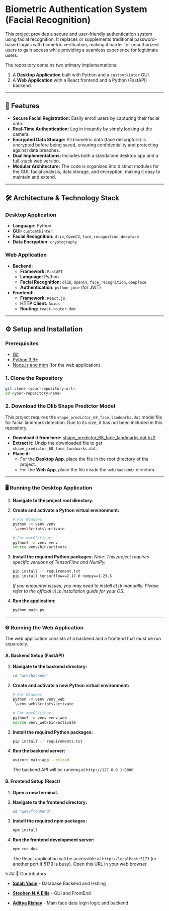 
# Biometric Authentication System (Facial Recognition)

This project provides a secure and user-friendly authentication system using facial recognition. It replaces or supplements traditional password-based logins with biometric verification, making it harder for unauthorized users to gain access while providing a seamless experience for legitimate users.

The repository contains two primary implementations:
1.  A **Desktop Application** built with Python and a `customtkinter` GUI.
2.  A **Web Application** with a React frontend and a Python (FastAPI) backend.

---

## 🌟 Features

- **Secure Facial Registration:** Easily enroll users by capturing their facial data.
- **Real-Time Authentication:** Log in instantly by simply looking at the camera.
- **Encrypted Data Storage:** All biometric data (face descriptors) is encrypted before being saved, ensuring confidentiality and protecting against data breaches.
- **Dual Implementations:** Includes both a standalone desktop app and a full-stack web version.
- **Modular Architecture:** The code is organized into distinct modules for the GUI, facial analysis, data storage, and encryption, making it easy to maintain and extend.

---

## 🛠️ Architecture & Technology Stack

### Desktop Application
- **Language:** Python
- **GUI:** `customtkinter`
- **Facial Recognition:** `dlib`, `OpenCV`, `face_recognition`, `deepface`
- **Data Encryption:** `cryptography`

### Web Application
- **Backend:**
  - **Framework:** `FastAPI`
  - **Language:** Python
  - **Facial Recognition:** `dlib`, `OpenCV`, `face_recognition`, `deepface`
  - **Authentication:** `python-jose` (for JWT)
- **Frontend:**
  - **Framework:** `React.js`
  - **HTTP Client:** `Axios`
  - **Routing:** `react-router-dom`

---

## ⚙️ Setup and Installation

### Prerequisites

- [Git](https://git-scm.com/downloads)
- [Python 3.9+](https://www.python.org/downloads/)
- [Node.js and npm](https://nodejs.org/en/download/) (for the web application)

### 1. Clone the Repository

```bash
git clone <your-repository-url>
cd <your-repository-name>
```

### 2. Download the Dlib Shape Predictor Model

This project requires the `shape_predictor_68_face_landmarks.dat` model file for facial landmark detection. Due to its size, it has not been included in this repository.

- **Download it from here:** [shape_predictor_68_face_landmarks.dat.bz2](http://dlib.net/files/shape_predictor_68_face_landmarks.dat.bz2)
- **Extract it:** Unzip the downloaded file to get `shape_predictor_68_face_landmarks.dat`.
- **Place it:**
    - For the **Desktop App**, place the file in the root directory of the project.
    - For the **Web App**, place the file inside the `web/backend/` directory.

---

### 🖥️ Running the Desktop Application

1.  **Navigate to the project root directory.**

2.  **Create and activate a Python virtual environment:**
    ```bash
    # For Windows
    python -m venv venv
    .\venv\Scripts\activate

    # For macOS/Linux
    python3 -m venv venv
    source venv/bin/activate
    ```

3.  **Install the required Python packages:**
    *Note: This project requires specific versions of TensorFlow and NumPy.*
    ```bash
    pip install -r requirement.txt
    pip install tensorflow==2.17.0 numpy==1.23.5
    ```
    *If you encounter issues, you may need to install `dlib` manually. Please refer to the official `dlib` installation guide for your OS.*

4.  **Run the application:**
    ```bash
    python main.py
    ```

---

### 🌐 Running the Web Application

The web application consists of a backend and a frontend that must be run separately.

#### A. Backend Setup (FastAPI)

1.  **Navigate to the backend directory:**
    ```bash
    cd "web/backend"
    ```

2.  **Create and activate a new Python virtual environment:**
    ```bash
    # For Windows
    python -m venv venv_web
    .\venv_web\Scripts\activate

    # For macOS/Linux
    python3 -m venv venv_web
    source venv_web/bin/activate
    ```

3.  **Install the required Python packages:**
    ```bash
    pip install -r requirements.txt
    ```

4.  **Run the backend server:**
    ```bash
    uvicorn main:app --reload
    ```
    The backend API will be running at `http://127.0.0.1:8000`.

#### B. Frontend Setup (React)

1.  **Open a new terminal.**

2.  **Navigate to the frontend directory:**
    ```bash
    cd "web/frontend"
    ```

3.  **Install the required npm packages:**
    ```bash
    npm install
    ```

4.  **Run the frontend development server:**
    ```bash
    npm run dev
    ```
    The React application will be accessible at `http://localhost:5173` (or another port if 5173 is busy). Open this URL in your web browser.

5  ## 🤝 Contributors
   
   - **[Salah Yasin](https://github.com/salah47)** - Database,Backend and Hshing 
     
   - **[Steohen N.A Ellis](https://github.com/)** - GUI and FrontEnd
    
   - **[Aditya Rishav](https://github.com/adityarishav)** - Main face data login logic and backend

